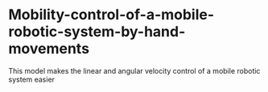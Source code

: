 # Mobility-control-of-a-mobile-robotic-system-by-hand-movements
This model makes the linear and angular velocity control of a mobile robotic system easier
